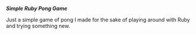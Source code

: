 ***Simple Ruby Pong Game***

Just a simple game of pong I made for the sake of playing around with Ruby and trying something new.
